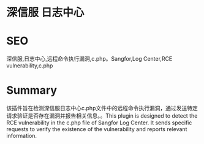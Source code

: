 # 深信服 日志中心
# SEO
深信服,日志中心,远程命令执行漏洞,c.php。Sangfor,Log Center,RCE vulnerability,c.php
# Summary
该插件旨在检测深信服日志中心c.php文件中的远程命令执行漏洞，通过发送特定请求验证是否存在漏洞并报告相关信息。。This plugin is designed to detect the RCE vulnerability in the c.php file of Sangfor Log Center. It sends specific requests to verify the existence of the vulnerability and reports relevant information.
